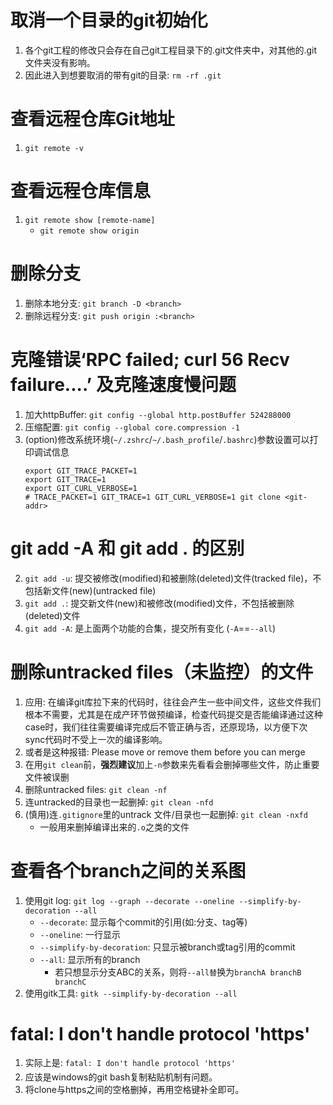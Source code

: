 # 取消一个目录的git初始化
1. 各个git工程的修改只会存在自己git工程目录下的.git文件夹中，对其他的.git文件夹没有影响。
2. 因此进入到想要取消的带有git的目录: `rm -rf .git`

# 查看远程仓库Git地址
1. `git remote -v`

# 查看远程仓库信息
1. `git remote show [remote-name]`
    + `git remote show origin`

# 删除分支
1. 删除本地分支: `git branch -D <branch>`
2. 删除远程分支: `git push origin :<branch>`


# 克隆错误‘RPC failed; curl 56 Recv failure....’ 及克隆速度慢问题
1. 加大httpBuffer: `git config --global http.postBuffer 524288000`
2. 压缩配置: `git config --global core.compression -1`
3. (option)修改系统环境(`~/.zshrc`/`~/.bash_profile`/`.bashrc`)参数设置可以打印调试信息
    ```shell
    export GIT_TRACE_PACKET=1
    export GIT_TRACE=1
    export GIT_CURL_VERBOSE=1
    # TRACE_PACKET=1 GIT_TRACE=1 GIT_CURL_VERBOSE=1 git clone <git-addr>
    ```

# git add -A 和 git add . 的区别
2. `git add -u`: 提交被修改(modified)和被删除(deleted)文件(tracked file)，不包括新文件(new)(untracked file)
3. `git add .`: 提交新文件(new)和被修改(modified)文件，不包括被删除(deleted)文件
1. `git add -A`: 是上面两个功能的合集，提交所有变化 (`-A`==`--all`)


# 删除untracked files（未监控）的文件
1. 应用: 在编译git库拉下来的代码时，往往会产生一些中间文件，这些文件我们根本不需要，尤其是在成产环节做预编译，检查代码提交是否能编译通过这种case时，我们往往需要编译完成后不管正确与否，还原现场，以方便下次sync代码时不受上一次的编译影响。
2. 或者是这种报错: Please move or remove them before you can merge
3. 在用`git clean`前，**强烈建议**加上`-n`参数来先看看会删掉哪些文件，防止重要文件被误删
4. 删除untracked files: `git clean -nf`
5. 连untracked的目录也一起删掉: `git clean -nfd`
6. (慎用)连`.gitignore`里的untrack 文件/目录也一起删掉: `git clean -nxfd`
    + 一般用来删掉编译出来的`.o`之类的文件

# 查看各个branch之间的关系图
1. 使用git log: `git log --graph --decorate --oneline --simplify-by-decoration --all`
    + `--decorate`: 显示每个commit的引用(如:分支、tag等)
    + `--oneline`: 一行显示
    + `--simplify-by-decoration`: 只显示被branch或tag引用的commit
    + `--all`: 显示所有的branch
        - 若只想显示分支ABC的关系，则将`--all替`换为`branchA branchB branchC`
2. 使用gitk工具: `gitk --simplify-by-decoration --all` 


# fatal: I don't handle protocol 'https'
1. 实际上是: `fatal: I don't handle protocol 'https'`
2. 应该是windows的git bash复制粘贴机制有问题。
3. 将clone与https之间的空格删掉，再用空格键补全即可。